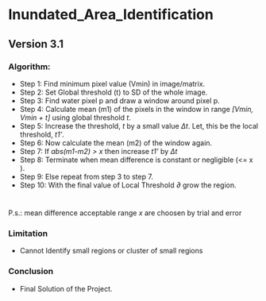 # Inundated_Area_Identification
## Version 3.1
### Algorithm:
- Step 1: Find minimum pixel value (Vmin) in image/matrix.
- Step 2: Set Global threshold (t) to SD of the whole image.
- Step 3: Find water pixel p and draw a window around pixel p.
- Step 4: Calculate mean (m1) of the pixels in the window in range _[Vmin, Vmin + t]_ using global threshold _t_.
- Step 5: Increase the threshold, _t_ by a small value _Δt_. Let, this be the local threshold, _t1’_.
- Step 6: Now calculate the mean (m2) of the window again.
- Step 7: If _abs(m1-m2) > x_  then increase _t1’_ by _Δt_ 
- Step 8: Terminate when mean difference is constant or negligible (<= x ).
- Step 9: Else repeat from step 3 to step 7.
- Step 10: With the final value of Local Threshold _∂_ grow the region.
#
P.s.: mean difference acceptable range _x_ are choosen by trial and error

### Limitation
- Cannot Identify small regions or cluster of small regions

### Conclusion
- Final Solution of the Project.
